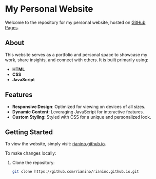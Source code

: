 # My Personal Website

Welcome to the repository for my personal website, hosted on [GitHub Pages](http://www.rian.pt). 

## About

This website serves as a portfolio and personal space to showcase my work, share insights, and connect with others. It is built primarily using:

- **HTML**
- **CSS**
- **JavaScript**

## Features

- **Responsive Design**: Optimized for viewing on devices of all sizes.
- **Dynamic Content**: Leveraging JavaScript for interactive features.
- **Custom Styling**: Styled with CSS for a unique and personalized look.

## Getting Started

To view the website, simply visit: [rianino.github.io](https://rianino.github.io).

To make changes locally:

1. Clone the repository:

   ```bash
   git clone https://github.com/rianino/rianino.github.io.git

